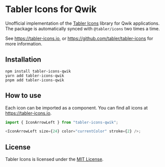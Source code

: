 # Tabler Icons for Qwik

Unofficial implementation of the [Tabler Icons](https://tabler-icons.io) library for Qwik applications.
The package is automatically synced with `@tabler/icons` two times a time.

See <https://tabler-icons.io>, or <https://github.com/tabler/tabler-icons> for more information.

## Installation

```
npm install tabler-icons-qwik
yarn add tabler-icons-qwik
pnpm add tabler-icons-qwik
```

## How to use

Each icon can be imported as a component. You can find all icons at <https://tabler-icons.io>.

```js
import { IconArrowLeft } from "tabler-icons-qwik";

<IconArrowLeft size={24} color="currentColor" stroke={2} />;
```

## License

Tabler Icons is licensed under the [MIT License](https://github.com/tscpp/tabler-icons-qwik).
